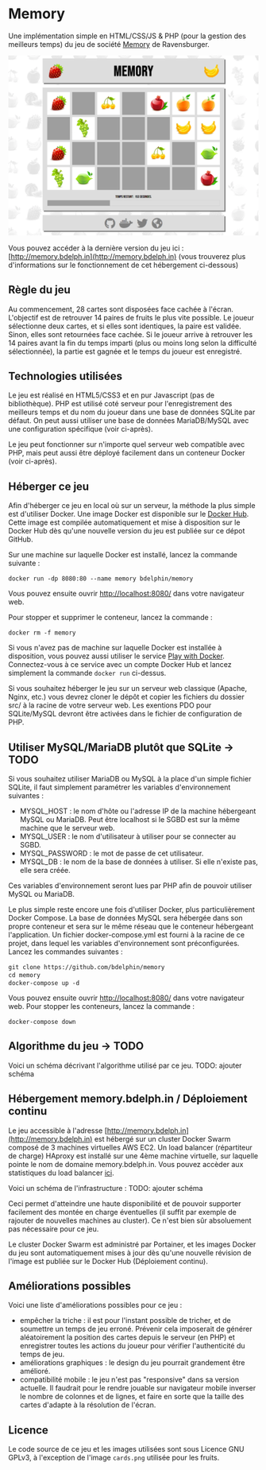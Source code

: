 # Memory

Une implémentation simple en HTML/CSS/JS & PHP (pour la gestion des meilleurs temps) du jeu de société [Memory](https://fr.wikipedia.org/wiki/Memory_(jeu)) de Ravensburger.

![screenshot](screenshot.png)

Vous pouvez accéder à la dernière version du jeu ici : [http://memory.bdelph.in](http://memory.bdelph.in)
(vous trouverez plus d'informations sur le fonctionnement de cet hébergement ci-dessous)

## Règle du jeu

Au commencement, 28 cartes sont disposées face cachée à l'écran.
L'objectif est de retrouver 14 paires de fruits le plus vite possible. Le joueur sélectionne deux cartes, et si elles sont identiques, la paire est validée. Sinon, elles sont retournées face cachée.
Si le joueur arrive à retrouver les 14 paires avant la fin du temps imparti (plus ou moins long selon la difficulté sélectionnée), la partie est gagnée et le temps du joueur est enregistré.

## Technologies utilisées

Le jeu est réalisé en HTML5/CSS3 et en pur Javascript (pas de bibliothèque). 
PHP est utilisé coté serveur pour l'enregistrement des meilleurs temps et du nom du joueur dans une base de données SQLite par défaut. On peut aussi utiliser une base de données MariaDB/MySQL avec une configuration spécifique (voir ci-après).

Le jeu peut fonctionner sur n'importe quel serveur web compatible avec PHP, mais peut aussi être déployé facilement dans un conteneur Docker (voir ci-après).

## Héberger ce jeu

Afin d'héberger ce jeu en local où sur un serveur, la méthode la plus simple est d'utiliser Docker.
Une image Docker est disponible sur le [Docker Hub](https://hub.docker.com/repository/docker/bdelphin/memory).
Cette image est compilée automatiquement et mise à disposition sur le Docker Hub dès qu'une nouvelle version du jeu est publiée sur ce dépot GitHub.

Sur une machine sur laquelle Docker est installé, lancez la commande suivante :
```
docker run -dp 8080:80 --name memory bdelphin/memory
```
Vous pouvez ensuite ouvrir [http://localhost:8080/](http://localhost:8080/) dans votre navigateur web.

Pour stopper et supprimer le conteneur, lancez la commande :
```
docker rm -f memory
```

Si vous n'avez pas de machine sur laquelle Docker est installée à disposition, vous pouvez aussi utiliser le service [Play with Docker](https://labs.play-with-docker.com/).
Connectez-vous à ce service avec un compte Docker Hub et lancez simplement la commande `docker run` ci-dessus.

Si vous souhaitez héberger le jeu sur un serveur web classique (Apache, Nginx, etc.) vous devrez cloner le dépôt et copier les fichiers du dossier src/ à la racine de votre serveur web.
Les exentions PDO pour SQLite/MySQL devront être activées dans le fichier de configuration de PHP.

## Utiliser MySQL/MariaDB plutôt que SQLite -> TODO

Si vous souhaitez utiliser MariaDB ou MySQL à la place d'un simple fichier SQLite, il faut simplement paramétrer les variables d'environnement suivantes :
- MYSQL_HOST : le nom d'hôte ou l'adresse IP de la machine hébergeant MySQL ou MariaDB. Peut être localhost si le SGBD est sur la même machine que le serveur web.
- MYSQL_USER : le nom d'utilisateur à utiliser pour se connecter au SGBD.
- MYSQL_PASSWORD : le mot de passe de cet utilisateur.
- MYSQL_DB : le nom de la base de données à utiliser. Si elle n'existe pas, elle sera créée.

Ces variables d'environnement seront lues par PHP afin de pouvoir utiliser MySQL ou MariaDB.

Le plus simple reste encore une fois d'utiliser Docker, plus particulièrement Docker Compose. La base de données MySQL sera hébergée dans son propre conteneur et sera sur le même réseau que le conteneur hébergeant l'application. Un fichier docker-compose.yml est fourni à la racine de ce projet, dans lequel les variables d'environnement sont préconfigurées.
Lancez les commandes suivantes :
```
git clone https://github.com/bdelphin/memory
cd memory
docker-compose up -d
```
Vous pouvez ensuite ouvrir [http://localhost:8080/](http://localhost:8080/) dans votre navigateur web.
Pour stopper les conteneurs, lancez la commande :
```
docker-compose down
```

## Algorithme du jeu -> TODO

Voici un schéma décrivant l'algorithme utilisé par ce jeu.
TODO: ajouter schéma

## Hébergement memory.bdelph.in / Déploiement continu

Le jeu accessible à l'adresse [http://memory.bdelph.in](http://memory.bdelph.in) est hébergé sur un cluster Docker Swarm composé de 3 machines virtuelles AWS EC2.
Un load balancer (répartiteur de charge) HAproxy est installé sur une 4ème machine virtuelle, sur laquelle pointe le nom de domaine memory.bdelph.in.
Vous pouvez accèder aux statistiques du load balancer [ici](http://memory.bdelph.in/haproxy?stats).

Voici un schéma de l'infrastructure : 
TODO: ajouter schéma

Ceci permet d'atteindre une haute disponibilité et de pouvoir supporter facilement des montée en charge éventuelles (il suffit par exemple de rajouter de nouvelles machines au cluster).
Ce n'est bien sûr absoluement pas nécessaire pour ce jeu.

Le cluster Docker Swarm est administré par Portainer, et les images Docker du jeu sont automatiquement mises à jour dès qu'une nouvelle révision de l'image est publiée sur le Docker Hub (Déploiement continu).

## Améliorations possibles

Voici une liste d'améliorations possibles pour ce jeu :
- empêcher la triche : il est pour l'instant possible de tricher, et de soumettre un temps de jeu erroné. Prévenir cela imposerait de générer aléatoirement la position des cartes depuis le serveur (en PHP) et enregistrer toutes les actions du joueur pour vérifier l'authenticité du temps de jeu.
- améliorations graphiques : le design du jeu pourrait grandement être amélioré.
- compatibilité mobile : le jeu n'est pas "responsive" dans sa version actuelle. Il faudrait pour le rendre jouable sur navigateur mobile inverser le nombre de colonnes et de lignes, et faire en sorte que la taille des cartes d'adapte à la résolution de l'écran.

## Licence 

Le code source de ce jeu et les images utilisées sont sous Licence GNU GPLv3, à l'exception de l'image `cards.png` utilisée pour les fruits.
